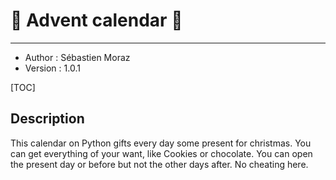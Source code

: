 # 🎄 Advent calendar 🎄

---

- Author : Sébastien Moraz
- Version : 1.0.1



[TOC]



## Description

This calendar on Python gifts every day some present for christmas. You can get everything of your want, like Cookies or chocolate. You can open the present day or before but not the other days after. No cheating here.  
